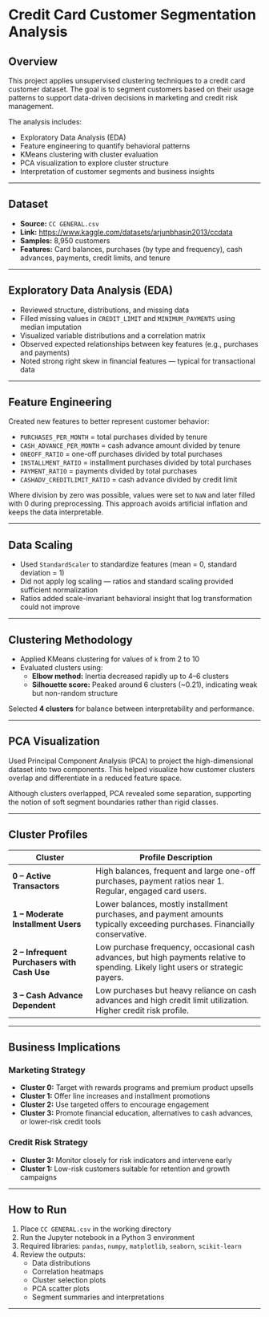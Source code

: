 # Credit Card Customer Segmentation Analysis

## Overview

This project applies unsupervised clustering techniques to a credit card customer dataset. The goal is to segment customers based on their usage patterns to support data-driven decisions in marketing and credit risk management.

The analysis includes:

-   Exploratory Data Analysis (EDA)
-   Feature engineering to quantify behavioral patterns
-   KMeans clustering with cluster evaluation
-   PCA visualization to explore cluster structure
-   Interpretation of customer segments and business insights

---

## Dataset

-   **Source:** `CC GENERAL.csv`
-   **Link:** https://www.kaggle.com/datasets/arjunbhasin2013/ccdata
-   **Samples:** 8,950 customers
-   **Features:** Card balances, purchases (by type and frequency), cash advances, payments, credit limits, and tenure

---

## Exploratory Data Analysis (EDA)

-   Reviewed structure, distributions, and missing data
-   Filled missing values in `CREDIT_LIMIT` and `MINIMUM_PAYMENTS` using median imputation
-   Visualized variable distributions and a correlation matrix
-   Observed expected relationships between key features (e.g., purchases and payments)
-   Noted strong right skew in financial features — typical for transactional data

---

## Feature Engineering

Created new features to better represent customer behavior:

-   `PURCHASES_PER_MONTH` = total purchases divided by tenure
-   `CASH_ADVANCE_PER_MONTH` = cash advance amount divided by tenure
-   `ONEOFF_RATIO` = one-off purchases divided by total purchases
-   `INSTALLMENT_RATIO` = installment purchases divided by total purchases
-   `PAYMENT_RATIO` = payments divided by total purchases
-   `CASHADV_CREDITLIMIT_RATIO` = cash advance divided by credit limit

Where division by zero was possible, values were set to `NaN` and later filled with 0 during preprocessing. This approach avoids artificial inflation and keeps the data interpretable.

---

## Data Scaling

-   Used `StandardScaler` to standardize features (mean = 0, standard deviation = 1)
-   Did not apply log scaling — ratios and standard scaling provided sufficient normalization
-   Ratios added scale-invariant behavioral insight that log transformation could not improve

---

## Clustering Methodology

-   Applied KMeans clustering for values of `k` from 2 to 10
-   Evaluated clusters using:
    -   **Elbow method:** Inertia decreased rapidly up to 4–6 clusters
    -   **Silhouette score:** Peaked around 6 clusters (~0.21), indicating weak but non-random structure

Selected **4 clusters** for balance between interpretability and performance.

---

## PCA Visualization

Used Principal Component Analysis (PCA) to project the high-dimensional dataset into two components. This helped visualize how customer clusters overlap and differentiate in a reduced feature space.

Although clusters overlapped, PCA revealed some separation, supporting the notion of soft segment boundaries rather than rigid classes.

---

## Cluster Profiles

| Cluster                                     | Profile Description                                                                                                               |
| ------------------------------------------- | --------------------------------------------------------------------------------------------------------------------------------- |
| **0 – Active Transactors**                  | High balances, frequent and large one-off purchases, payment ratios near 1. Regular, engaged card users.                          |
| **1 – Moderate Installment Users**          | Lower balances, mostly installment purchases, and payment amounts typically exceeding purchases. Financially conservative.        |
| **2 – Infrequent Purchasers with Cash Use** | Low purchase frequency, occasional cash advances, but high payments relative to spending. Likely light users or strategic payers. |
| **3 – Cash Advance Dependent**              | Low purchases but heavy reliance on cash advances and high credit limit utilization. Higher credit risk profile.                  |

---

## Business Implications

### Marketing Strategy

-   **Cluster 0:** Target with rewards programs and premium product upsells
-   **Cluster 1:** Offer line increases and installment promotions
-   **Cluster 2:** Use targeted offers to encourage engagement
-   **Cluster 3:** Promote financial education, alternatives to cash advances, or lower-risk credit tools

### Credit Risk Strategy

-   **Cluster 3:** Monitor closely for risk indicators and intervene early
-   **Cluster 1:** Low-risk customers suitable for retention and growth campaigns

---

## How to Run

1. Place `CC GENERAL.csv` in the working directory
2. Run the Jupyter notebook in a Python 3 environment
3. Required libraries: `pandas`, `numpy`, `matplotlib`, `seaborn`, `scikit-learn`
4. Review the outputs:
    - Data distributions
    - Correlation heatmaps
    - Cluster selection plots
    - PCA scatter plots
    - Segment summaries and interpretations

---
